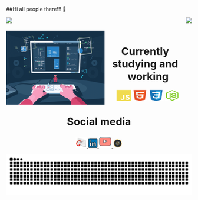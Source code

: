##Hi all people there!!! 👋

<div>
  
  <img  height="145em" src="https://github-readme-stats.vercel.app/api?username=AdanVasconcelos&show_icons=true&theme=maroongold&include_all_commits=true&count_private=true"/>
  <img align="right" height="140em" src="https://github-readme-stats.vercel.app/api/top-langs/?username=AdanVasconcelos&layout=compact&langs_count=16&theme=maroongold"/>
<div  align="center"> 
  <div style="display: inline_block"><br>
    <img align="left" height="200" alt="circleani" src="jpg.webp">
    <h1 align="center">Currently studying and working</h1>
    <img align="center" height="30" width="40" alt="js-icon"  src="https://raw.githubusercontent.com/devicons/devicon/master/icons/javascript/javascript-plain.svg">
    <img align="center" height="30" width="40" alt="html-icon" src="https://raw.githubusercontent.com/devicons/devicon/master/icons/html5/html5-original.svg">
    <img align="center" height="30" width="40" alt="css-icon" src="https://raw.githubusercontent.com/devicons/devicon/master/icons/css3/css3-original.svg">
    <img align="center" height="30" width="40" alt="nodejs-icon" src="https://raw.githubusercontent.com/devicons/devicon/master/icons/nodejs/nodejs-original.svg">
    </div>
   <h1 align="center">Social media</h1>
    <a href = "mailto: adanrox@gmail.com" target="_blank" rel="external">
      <img width="30" src="egmail.png">
    </a>
    <a href = "https://www.linkedin.com/in/adan-de-vasconcelos-queiroz-a71314231/" target="_blank" rel="external">
      <img  width="25" src="linkedin1.webp">
    </a>
    <a href = "https://www.youtube.com/channel/UCAp-arsId3U0nExXYWKGsrA" target="_blank" rel="external">
      <img width="35" src="youtube-2.webp">
    </a>
    <a href = "https://www.instagram.com/adanvq/" target="_blank" rel="external">
      <img width="25" src="instagram-4.webp">
    </a>
</div>

![Snake animation](https://github.com/AdanVasconcelos/AdanVasconcelos/blob/output/github-contribution-grid-snake.svg)

  
    
    
    
    

